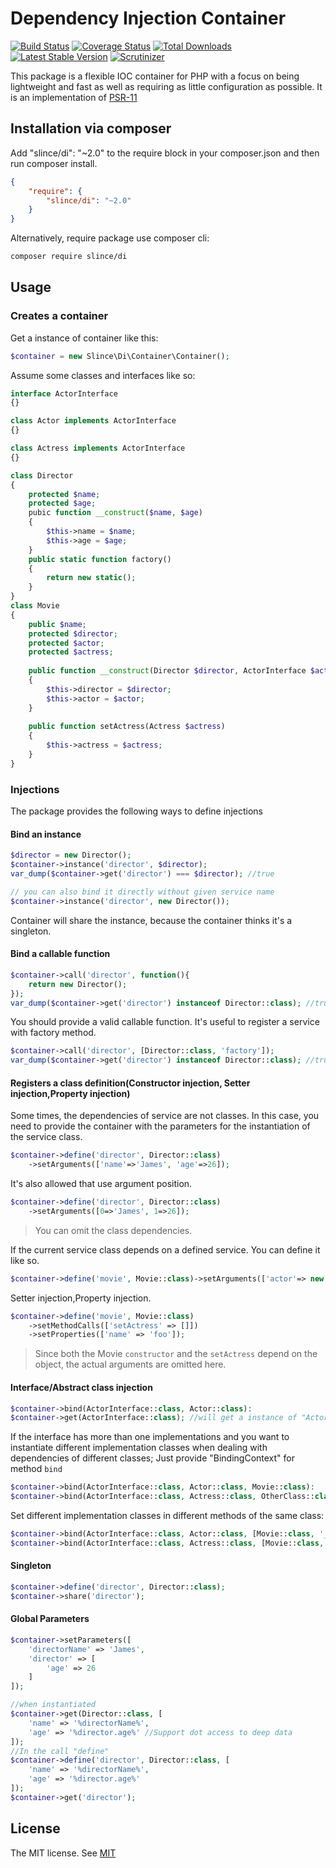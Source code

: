 ﻿# Dependency Injection Container

[![Build Status](https://img.shields.io/travis/slince/di/master.svg?style=flat-square)](https://travis-ci.org/slince/di)
[![Coverage Status](https://img.shields.io/codecov/c/github/slince/di.svg?style=flat-square)](https://codecov.io/github/slince/di)
[![Total Downloads](https://img.shields.io/packagist/dt/slince/di.svg?style=flat-square)](https://packagist.org/packages/slince/di)
[![Latest Stable Version](https://img.shields.io/packagist/v/slince/di.svg?style=flat-square&label=stable)](https://packagist.org/packages/slince/di)
[![Scrutinizer](https://img.shields.io/scrutinizer/g/slince/di.svg?style=flat-square)](https://scrutinizer-ci.com/g/slince/di/?branch=master)

This package is a flexible IOC container for PHP with a focus on being lightweight and fast as well as requiring as little 
configuration as possible. It is an implementation of [PSR-11](https://github.com/container-interop/fig-standards/blob/master/proposed/container.md)

## Installation via composer

Add "slince/di": "~2.0" to the require block in your composer.json and then run composer install.

```json
{
    "require": {
        "slince/di": "~2.0"
    }
}
```

Alternatively, require package use composer cli:

```bash
composer require slince/di
```

## Usage

### Creates a container

Get a instance of container like this:

```php
$container = new Slince\Di\Container\Container();
```

Assume some classes and interfaces like so: 

```php
interface ActorInterface
{}

class Actor implements ActorInterface
{}

class Actress implements ActorInterface
{}

class Director
{
    protected $name;
    protected $age;
    pubic function __construct($name, $age)
    {
        $this->name = $name;
        $this->age = $age;
    }
    public static function factory()
    {
        return new static();
    }
}
class Movie
{
    public $name;
    protected $director;
    protected $actor;
    protected $actress;
    
    public function __construct(Director $director, ActorInterface $actor)
    {
        $this->director = $director;
        $this->actor = $actor;
    }
    
    public function setActress(Actress $actress)
    {
        $this->actress = $actress;
    }
}

```
### Injections

The package provides the following ways to define injections

#### Bind an instance

```php
$director = new Director();
$container->instance('director', $director);
var_dump($container->get('director') === $director); //true

// you can also bind it directly without given service name
$container->instance('director', new Director());
```
Container will share the instance, because the container thinks it's a singleton.

#### Bind a callable function

```php
$container->call('director', function(){
    return new Director();
});
var_dump($container->get('director') instanceof Director::class); //true
```
You should provide a valid callable function. It's useful to register a service with factory method.

```php
$container->call('director', [Director::class, 'factory']);
var_dump($container->get('director') instanceof Director::class); //true
```

#### Registers a class definition(Constructor injection, Setter injection,Property injection)

Some times, the dependencies of service are not classes. In this case, you need to provide the container with the parameters 
for the instantiation of the service class.

```php
$container->define('director', Director::class)
    ->setArguments(['name'=>'James', 'age'=>26]);
```
It's also allowed that use argument position.

```php
$container->define('director', Director::class)
    ->setArguments([0=>'James', 1=>26]);
```
> You can omit the class dependencies.


If the current service class depends on a defined service. You can define it like so.

```php
$container->define('movie', Movie::class)->setArguments(['actor'=> new Slince\Di\Reference('actor')]);
```

Setter injection,Property injection.

```php
$container->define('movie', Movie::class)
    ->setMethodCalls(['setActress' => []])
    ->setProperties(['name' => 'foo']);
```
> Since both the Movie `constructor` and the `setActress` depend on the object, the actual arguments are omitted here.


#### Interface/Abstract class injection

```php
$container->bind(ActorInterface::class, Actor::class):
$container->get(ActorInterface::class); //will get a instance of "Actor::class"
```

If the interface has more than one implementations and you want to instantiate different implementation classes when dealing with 
dependencies of different classes; Just provide "BindingContext" for method `bind`

```php
$container->bind(ActorInterface::class, Actor::class, Movie::class):
$container->bind(ActorInterface::class, Actress::class, OtherClass::class):
```

Set different implementation classes in different methods of the same class:

```php
$container->bind(ActorInterface::class, Actor::class, [Movie::class, '__construct']):
$container->bind(ActorInterface::class, Actress::class, [Movie::class, 'setActress']):
```

#### Singleton

```php
$container->define('director', Director::class);
$container->share('director');
```

#### Global Parameters

```php
$container->setParameters([
    'directorName' => 'James',
    'director' => [
        'age' => 26
    ]
]);

//when instantiated
$container->get(Director::class, [
    'name' => '%directorName%',
    'age' => '%director.age%' //Support dot access to deep data
]);
//In the call "define"
$container->define('director', Director::class, [
    'name' => '%directorName%',
    'age' => '%director.age%'
]);
$container->get('director');
```

## License
 
The MIT license. See [MIT](https://opensource.org/licenses/MIT)
